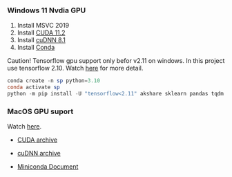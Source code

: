 ### Windows 11 Nvdia GPU

1. Install MSVC 2019
2. Install [CUDA 11.2](https://developer.download.nvidia.com/compute/cuda/11.2.2/local_installers/cuda_11.2.2_461.33_win10.exe)
3. Install [cuDNN 8.1](https://developer.nvidia.com/compute/machine-learning/cudnn/secure/8.1.1.33/11.2_20210301/cudnn-11.2-windows-x64-v8.1.1.33.zip)
4. Install [Conda](https://repo.anaconda.com/miniconda/Miniconda3-latest-Windows-x86_64.exe)

Caution! Tensorflow gpu support only befor v2.11 on windows. In this project use tensorflow 2.10. Watch [here](https://www.tensorflow.org/install/source_windows#gpu) for more detail.

```powershell
conda create -n sp python=3.10
conda activate sp
python -m pip install -U "tensorflow<2.11" akshare sklearn pandas tqdm
```

### MacOS GPU suport

Watch [here](https://developer.apple.com/metal/tensorflow-plugin/).



- [CUDA archive](https://developer.nvidia.com/cuda-toolkit-archive)

- [cuDNN archive](https://developer.nvidia.com/rdp/cudnn-archive)

- [Miniconda Document](https://docs.anaconda.com/miniconda/install/)